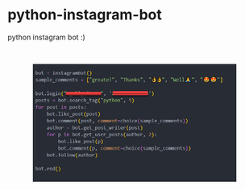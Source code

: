 # python-instagram-bot
python instagram bot :)

<br>

<p align="center">
  <img src="instagram-pythpn-bot.png" alt="python instagram bot" width="80%">
</p>

